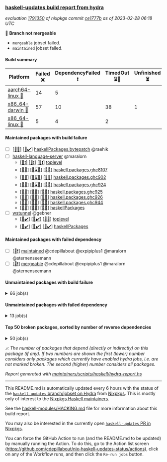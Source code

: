 ### [haskell-updates build report from hydra](https://hydra.nixos.org/jobset/nixpkgs/haskell-updates)
*evaluation [1791350](https://hydra.nixos.org/eval/1791350) of nixpkgs commit [ce1777b](https://github.com/NixOS/nixpkgs/commits/ce1777b04a458fdbf59dc0730a01f2f2f2728956) as of 2023-02-28 06:18 UTC*

:red_circle: **Branch not mergeable**
  * `mergeable` jobset failed.
  * `maintained` jobset failed.

#### Build summary

 | Platform | Failed :x: | DependencyFailed :heavy_exclamation_mark: | TimedOut :hourglass::no_entry_sign: | Unfinished :hourglass_flowing_sand: | Success :heavy_check_mark: | 
 | --- | --- | --- | --- | --- | --- | 
 | [aarch64-linux :iphone:](https://hydra.nixos.org/eval/1791350?filter=.aarch64-linux) | 14 | 5 |  |  | 6457 | 
 | [x86_64-darwin :apple:](https://hydra.nixos.org/eval/1791350?filter=.x86_64-darwin) | 57 | 10 | 38 | 1 | 6318 | 
 | [x86_64-linux :penguin:](https://hydra.nixos.org/eval/1791350?filter=.x86_64-linux) | 5 | 4 | 2 |  | 6506 | 
#### Maintained packages with build failure
- [ ] [[:apple::x:]](https://hydra.nixos.org/build/210846243) [[:penguin::heavy_check_mark:]](https://hydra.nixos.org/build/210859588) [haskellPackages.bytepatch](https://hydra.nixos.org/eval/1791350?filter=haskellPackages.bytepatch) @raehik
- [ ] [haskell-language-server](https://hydra.nixos.org/eval/1791350?filter=haskell-language-server) @maralorn
  - [[:iphone::heavy_exclamation_mark:]](https://hydra.nixos.org/build/210853361) [[:apple::heavy_exclamation_mark:]](https://hydra.nixos.org/build/210857595) [[:penguin::heavy_exclamation_mark:]](https://hydra.nixos.org/build/210854601) [toplevel](https://hydra.nixos.org/eval/1791350?filter=haskell-language-server)
  - [[:iphone::x:]](https://hydra.nixos.org/build/210857135) [[:apple::hourglass::no_entry_sign:]](https://hydra.nixos.org/build/210854889) [[:penguin::x:]](https://hydra.nixos.org/build/210860017) [haskell.packages.ghc8107](https://hydra.nixos.org/eval/1791350?filter=haskell.packages.ghc8107.haskell-language-server)
  - [[:iphone::x:]](https://hydra.nixos.org/build/210849917) [[:apple::hourglass::no_entry_sign:]](https://hydra.nixos.org/build/210842410) [[:penguin::x:]](https://hydra.nixos.org/build/210849014) [haskell.packages.ghc902](https://hydra.nixos.org/eval/1791350?filter=haskell.packages.ghc902.haskell-language-server)
  - [[:iphone::x:]](https://hydra.nixos.org/build/210850461) [[:apple::hourglass::no_entry_sign:]](https://hydra.nixos.org/build/210859304) [[:penguin::x:]](https://hydra.nixos.org/build/210848455) [haskell.packages.ghc924](https://hydra.nixos.org/eval/1791350?filter=haskell.packages.ghc924.haskell-language-server)
  - [[:iphone::x:]](https://hydra.nixos.org/build/210841775) [[:apple::x:]](https://hydra.nixos.org/build/210844815) [[:penguin::x:]](https://hydra.nixos.org/build/210854084) [haskell.packages.ghc925](https://hydra.nixos.org/eval/1791350?filter=haskell.packages.ghc925.haskell-language-server)
  - [[:iphone::x:]](https://hydra.nixos.org/build/210851076) [[:apple::x:]](https://hydra.nixos.org/build/210851563) [[:penguin::x:]](https://hydra.nixos.org/build/210844383) [haskell.packages.ghc926](https://hydra.nixos.org/eval/1791350?filter=haskell.packages.ghc926.haskell-language-server)
  - [[:iphone::x:]](https://hydra.nixos.org/build/210851077) [[:apple::x:]](https://hydra.nixos.org/build/210854941) [[:penguin::x:]](https://hydra.nixos.org/build/210854311) [haskell.packages.ghc944](https://hydra.nixos.org/eval/1791350?filter=haskell.packages.ghc944.haskell-language-server)
  - [[:iphone::x:]](https://hydra.nixos.org/build/210853432) [[:apple::x:]](https://hydra.nixos.org/build/210855608) [[:penguin::x:]](https://hydra.nixos.org/build/210860413) [haskellPackages](https://hydra.nixos.org/eval/1791350?filter=haskellPackages.haskell-language-server)
- [ ] [wstunnel](https://hydra.nixos.org/eval/1791350?filter=wstunnel) @gebner
  - [[:iphone::heavy_check_mark:]](https://hydra.nixos.org/build/210855172) [[:apple::heavy_check_mark:]](https://hydra.nixos.org/build/210845625) [[:penguin::x:]](https://hydra.nixos.org/build/210845001) [toplevel](https://hydra.nixos.org/eval/1791350?filter=wstunnel)
  - [[:iphone::heavy_check_mark:]](https://hydra.nixos.org/build/210858274) [[:apple::heavy_check_mark:]](https://hydra.nixos.org/build/210858462) [[:penguin::heavy_check_mark:]](https://hydra.nixos.org/build/210854204) [haskellPackages](https://hydra.nixos.org/eval/1791350?filter=haskellPackages.wstunnel)
#### Maintained packages with failed dependency
- [ ] [[:penguin::heavy_exclamation_mark:]](https://hydra.nixos.org/build/210960473) [maintained](https://hydra.nixos.org/eval/1791350?filter=maintained) @cdepillabout @expipiplus1 @maralorn @sternenseemann
- [ ] [[:penguin::heavy_exclamation_mark:]](https://hydra.nixos.org/build/210960397) [mergeable](https://hydra.nixos.org/eval/1791350?filter=mergeable) @cdepillabout @expipiplus1 @maralorn @sternenseemann
#### Unmaintained packages with build failure
<details><summary>66 job(s) </summary>

- [ ] [[:iphone::heavy_check_mark:]](https://hydra.nixos.org/build/210845972) [[:apple::x:]](https://hydra.nixos.org/build/210855355) [[:penguin::heavy_check_mark:]](https://hydra.nixos.org/build/210854185) [haskellPackages.quic](https://hydra.nixos.org/eval/1791350?filter=haskellPackages.quic)  :arrow_heading_up: 2 | 2
- [ ] [[:iphone::x:]](https://hydra.nixos.org/build/210859985) [[:apple::heavy_check_mark:]](https://hydra.nixos.org/build/210852685) [[:penguin::heavy_check_mark:]](https://hydra.nixos.org/build/210849316) [haskellPackages.Crypto](https://hydra.nixos.org/eval/1791350?filter=haskellPackages.Crypto)  :arrow_heading_up: 1 | 22
- [ ] [[:iphone::heavy_check_mark:]](https://hydra.nixos.org/build/210852319) [[:apple::x:]](https://hydra.nixos.org/build/210850706) [[:penguin::heavy_check_mark:]](https://hydra.nixos.org/build/210859046) [haskellPackages.thyme](https://hydra.nixos.org/eval/1791350?filter=haskellPackages.thyme)  :arrow_heading_up: 1 | 15
- [ ] [[:iphone::x:]](https://hydra.nixos.org/build/210857403) [[:apple::heavy_check_mark:]](https://hydra.nixos.org/build/210857948) [[:penguin::heavy_check_mark:]](https://hydra.nixos.org/build/210843096) [haskellPackages.hw-simd](https://hydra.nixos.org/eval/1791350?filter=haskellPackages.hw-simd)  :arrow_heading_up: 1 | 8
- [ ] [[:iphone::heavy_check_mark:]](https://hydra.nixos.org/build/210853079) [[:apple::x:]](https://hydra.nixos.org/build/210849115) [[:penguin::heavy_check_mark:]](https://hydra.nixos.org/build/210847805) [haskellPackages.inline-r](https://hydra.nixos.org/eval/1791350?filter=haskellPackages.inline-r)  :arrow_heading_up: 1 | 4
- [ ] [[:iphone::heavy_check_mark:]](https://hydra.nixos.org/build/210856770) [[:apple::x:]](https://hydra.nixos.org/build/210849073) [[:penguin::x:]](https://hydra.nixos.org/build/210844804) [haskellPackages.type-natural](https://hydra.nixos.org/eval/1791350?filter=haskellPackages.type-natural)  :arrow_heading_up: 1 | 4
- [ ] [[:iphone::x:]](https://hydra.nixos.org/build/210850261) [[:apple::heavy_check_mark:]](https://hydra.nixos.org/build/210846954) [[:penguin::heavy_check_mark:]](https://hydra.nixos.org/build/210858076) [haskellPackages.long-double](https://hydra.nixos.org/eval/1791350?filter=haskellPackages.long-double)  :arrow_heading_up: 1 | 2
- [ ] [[:iphone::heavy_check_mark:]](https://hydra.nixos.org/build/210843633) [[:apple::x:]](https://hydra.nixos.org/build/210845944) [[:penguin::heavy_check_mark:]](https://hydra.nixos.org/build/210860039) [haskellPackages.posix-socket](https://hydra.nixos.org/eval/1791350?filter=haskellPackages.posix-socket)  :arrow_heading_up: 1 | 2
- [ ] [[:iphone::heavy_check_mark:]](https://hydra.nixos.org/build/210947469) [[:apple::x:]](https://hydra.nixos.org/build/210947486) [[:penguin::heavy_check_mark:]](https://hydra.nixos.org/build/210947461) [haskellPackages.gi-gdkx11](https://hydra.nixos.org/eval/1791350?filter=haskellPackages.gi-gdkx11)  :arrow_heading_up: 1 | 1
- [ ] [[:iphone::x:]](https://hydra.nixos.org/build/210856854) [[:apple::heavy_check_mark:]](https://hydra.nixos.org/build/210853088) [[:penguin::heavy_check_mark:]](https://hydra.nixos.org/build/210861159) [haskellPackages.nlopt-haskell](https://hydra.nixos.org/eval/1791350?filter=haskellPackages.nlopt-haskell)  :arrow_heading_up: 1 | 1
- [ ] [[:iphone::heavy_check_mark:]](https://hydra.nixos.org/build/210846200) [[:apple::x:]](https://hydra.nixos.org/build/210853043) [[:penguin::heavy_check_mark:]](https://hydra.nixos.org/build/210858378) [haskellPackages.openal-ffi](https://hydra.nixos.org/eval/1791350?filter=haskellPackages.openal-ffi)  :arrow_heading_up: 1 | 1
- [ ] [[:apple::x:]](https://hydra.nixos.org/build/210849235) [[:penguin::heavy_check_mark:]](https://hydra.nixos.org/build/210843342) [haskellPackages.swisstable](https://hydra.nixos.org/eval/1791350?filter=haskellPackages.swisstable)  :arrow_heading_up: 1 | 1
- [ ] [[:iphone::x:]](https://hydra.nixos.org/build/210854317) [[:apple::x:]](https://hydra.nixos.org/build/210854229) [[:penguin::x:]](https://hydra.nixos.org/build/210848638) [haskellPackages.exon](https://hydra.nixos.org/eval/1791350?filter=haskellPackages.exon)  :arrow_heading_up: 0 | 13
- [ ] [[:iphone::x:]](https://hydra.nixos.org/build/210843527) [[:apple::heavy_check_mark:]](https://hydra.nixos.org/build/210859668) [[:penguin::heavy_check_mark:]](https://hydra.nixos.org/build/210855686) [haskellPackages.freetype2](https://hydra.nixos.org/eval/1791350?filter=haskellPackages.freetype2)  :arrow_heading_up: 0 | 9
- [ ] [[:iphone::heavy_check_mark:]](https://hydra.nixos.org/build/210861102) [[:apple::x:]](https://hydra.nixos.org/build/210846466) [[:penguin::heavy_check_mark:]](https://hydra.nixos.org/build/210852260) [haskellPackages.pipes-zlib](https://hydra.nixos.org/eval/1791350?filter=haskellPackages.pipes-zlib)  :arrow_heading_up: 0 | 5
- [ ] [[:iphone::x:]](https://hydra.nixos.org/build/210856100) [[:apple::heavy_check_mark:]](https://hydra.nixos.org/build/210856379) [[:penguin::heavy_check_mark:]](https://hydra.nixos.org/build/210851900) [haskellPackages.picosat](https://hydra.nixos.org/eval/1791350?filter=haskellPackages.picosat)  :arrow_heading_up: 0 | 3
- [ ] [[:iphone::heavy_check_mark:]](https://hydra.nixos.org/build/210851944) [[:apple::x:]](https://hydra.nixos.org/build/210860353) [[:penguin::heavy_check_mark:]](https://hydra.nixos.org/build/210851670) [haskellPackages.h-raylib](https://hydra.nixos.org/eval/1791350?filter=haskellPackages.h-raylib)  :arrow_heading_up: 0 | 1
- [ ] [[:iphone::heavy_check_mark:]](https://hydra.nixos.org/build/210859809) [[:apple::x:]](https://hydra.nixos.org/build/210843700) [[:penguin::heavy_check_mark:]](https://hydra.nixos.org/build/210846159) [haskellPackages.hamid](https://hydra.nixos.org/eval/1791350?filter=haskellPackages.hamid)  :arrow_heading_up: 0 | 1
- [ ] [[:iphone::heavy_check_mark:]](https://hydra.nixos.org/build/210849012) [[:apple::x:]](https://hydra.nixos.org/build/210859393) [[:penguin::heavy_check_mark:]](https://hydra.nixos.org/build/210859716) [haskellPackages.hmatrix-morpheus](https://hydra.nixos.org/eval/1791350?filter=haskellPackages.hmatrix-morpheus)  :arrow_heading_up: 0 | 1
- [ ] [[:iphone::heavy_check_mark:]](https://hydra.nixos.org/build/210844609) [[:apple::x:]](https://hydra.nixos.org/build/210848571) [[:penguin::heavy_check_mark:]](https://hydra.nixos.org/build/210854888) [haskellPackages.huckleberry](https://hydra.nixos.org/eval/1791350?filter=haskellPackages.huckleberry)  :arrow_heading_up: 0 | 1
- [ ] [[:iphone::heavy_check_mark:]](https://hydra.nixos.org/build/210847099) [[:apple::x:]](https://hydra.nixos.org/build/210857663) [[:penguin::heavy_check_mark:]](https://hydra.nixos.org/build/210857412) [haskellPackages.select](https://hydra.nixos.org/eval/1791350?filter=haskellPackages.select)  :arrow_heading_up: 0 | 1
- [ ] [[:iphone::heavy_check_mark:]](https://hydra.nixos.org/build/210853339) [[:apple::x:]](https://hydra.nixos.org/build/210844564) [[:penguin::heavy_check_mark:]](https://hydra.nixos.org/build/210857995) [haskellPackages.sysinfo](https://hydra.nixos.org/eval/1791350?filter=haskellPackages.sysinfo)  :arrow_heading_up: 0 | 1
- [ ] [[:iphone::heavy_check_mark:]](https://hydra.nixos.org/build/210845646) [[:apple::x:]](https://hydra.nixos.org/build/210842785) [[:penguin::heavy_check_mark:]](https://hydra.nixos.org/build/210852701) [haskellPackages.FractalArt](https://hydra.nixos.org/eval/1791350?filter=haskellPackages.FractalArt) 
- [ ] [[:iphone::x:]](https://hydra.nixos.org/build/210845133) [[:apple::heavy_check_mark:]](https://hydra.nixos.org/build/210855852) [[:penguin::heavy_check_mark:]](https://hydra.nixos.org/build/210846529) [haskellPackages.HsASA](https://hydra.nixos.org/eval/1791350?filter=haskellPackages.HsASA) 
- [ ] [[:iphone::heavy_check_mark:]](https://hydra.nixos.org/build/210851554) [[:apple::x:]](https://hydra.nixos.org/build/210850824) [[:penguin::heavy_check_mark:]](https://hydra.nixos.org/build/210859354) [haskellPackages.al](https://hydra.nixos.org/eval/1791350?filter=haskellPackages.al) 
- [ ] [[:iphone::heavy_check_mark:]](https://hydra.nixos.org/build/210848211) [[:apple::x:]](https://hydra.nixos.org/build/210855588) [[:penguin::heavy_check_mark:]](https://hydra.nixos.org/build/210842833) [haskellPackages.env-extra](https://hydra.nixos.org/eval/1791350?filter=haskellPackages.env-extra) 
- [ ] [[:iphone::heavy_check_mark:]](https://hydra.nixos.org/build/210848700) [[:apple::x:]](https://hydra.nixos.org/build/210847174) [[:penguin::heavy_check_mark:]](https://hydra.nixos.org/build/210842252) [haskellPackages.epub-tools](https://hydra.nixos.org/eval/1791350?filter=haskellPackages.epub-tools) 
- [ ] [[:iphone::heavy_check_mark:]](https://hydra.nixos.org/build/210857301) [[:apple::x:]](https://hydra.nixos.org/build/210854694) [[:penguin::heavy_check_mark:]](https://hydra.nixos.org/build/210854258) [haskellPackages.float128](https://hydra.nixos.org/eval/1791350?filter=haskellPackages.float128) 
- [ ] [[:iphone::heavy_check_mark:]](https://hydra.nixos.org/build/210861044) [[:apple::x:]](https://hydra.nixos.org/build/210857579) [[:penguin::heavy_check_mark:]](https://hydra.nixos.org/build/210856727) [haskellPackages.fudgets](https://hydra.nixos.org/eval/1791350?filter=haskellPackages.fudgets) 
- [ ] [[:iphone::heavy_check_mark:]](https://hydra.nixos.org/build/210857313) [[:apple::x:]](https://hydra.nixos.org/build/210848521) [[:penguin::heavy_check_mark:]](https://hydra.nixos.org/build/210860804) [haskellPackages.gerrit](https://hydra.nixos.org/eval/1791350?filter=haskellPackages.gerrit) 
- [ ] [[:apple::x:]](https://hydra.nixos.org/build/210947500) [haskellPackages.gi-gtkosxapplication](https://hydra.nixos.org/eval/1791350?filter=haskellPackages.gi-gtkosxapplication) 
- [ ] [[:apple::x:]](https://hydra.nixos.org/build/210857147) [haskellPackages.gtk-mac-integration](https://hydra.nixos.org/eval/1791350?filter=haskellPackages.gtk-mac-integration) 
- [ ] [[:iphone::heavy_check_mark:]](https://hydra.nixos.org/build/210841776) [[:apple::x:]](https://hydra.nixos.org/build/210852162) [[:penguin::heavy_check_mark:]](https://hydra.nixos.org/build/210847507) [haskellPackages.gtk-traymanager](https://hydra.nixos.org/eval/1791350?filter=haskellPackages.gtk-traymanager) 
- [ ] [[:apple::x:]](https://hydra.nixos.org/build/210860850) [haskellPackages.gtk3-mac-integration](https://hydra.nixos.org/eval/1791350?filter=haskellPackages.gtk3-mac-integration) 
- [ ] [[:iphone::heavy_check_mark:]](https://hydra.nixos.org/build/210841581) [[:apple::x:]](https://hydra.nixos.org/build/210850219) [[:penguin::heavy_check_mark:]](https://hydra.nixos.org/build/210843000) [haskellPackages.highlight](https://hydra.nixos.org/eval/1791350?filter=haskellPackages.highlight) 
- [ ] [[:iphone::heavy_check_mark:]](https://hydra.nixos.org/build/210851577) [[:apple::x:]](https://hydra.nixos.org/build/210858181) [[:penguin::heavy_check_mark:]](https://hydra.nixos.org/build/210852320) [haskellPackages.hinotify-conduit](https://hydra.nixos.org/eval/1791350?filter=haskellPackages.hinotify-conduit) 
- [ ] [[:iphone::heavy_check_mark:]](https://hydra.nixos.org/build/210845747) [[:apple::x:]](https://hydra.nixos.org/build/210841778) [[:penguin::heavy_check_mark:]](https://hydra.nixos.org/build/210843926) [haskellPackages.hsshellscript](https://hydra.nixos.org/eval/1791350?filter=haskellPackages.hsshellscript) 
- [ ] [[:iphone::heavy_check_mark:]](https://hydra.nixos.org/build/210849129) [[:apple::x:]](https://hydra.nixos.org/build/210850539) [[:penguin::heavy_check_mark:]](https://hydra.nixos.org/build/210850607) [haskellPackages.hssourceinfo](https://hydra.nixos.org/eval/1791350?filter=haskellPackages.hssourceinfo) 
- [ ] [[:iphone::heavy_check_mark:]](https://hydra.nixos.org/build/210861144) [[:apple::x:]](https://hydra.nixos.org/build/210860551) [[:penguin::heavy_check_mark:]](https://hydra.nixos.org/build/210841850) [haskellPackages.hunspell-hs](https://hydra.nixos.org/eval/1791350?filter=haskellPackages.hunspell-hs) 
- [ ] [[:apple::x:]](https://hydra.nixos.org/build/210850285) [[:penguin::heavy_check_mark:]](https://hydra.nixos.org/build/210860900) [haskellPackages.inline-asm](https://hydra.nixos.org/eval/1791350?filter=haskellPackages.inline-asm) 
- [ ] [[:iphone::heavy_check_mark:]](https://hydra.nixos.org/build/210843343) [[:apple::x:]](https://hydra.nixos.org/build/210851819) [[:penguin::heavy_check_mark:]](https://hydra.nixos.org/build/210842078) [haskellPackages.interprocess](https://hydra.nixos.org/eval/1791350?filter=haskellPackages.interprocess) 
- [ ] [[:iphone::heavy_check_mark:]](https://hydra.nixos.org/build/210847643) [[:apple::x:]](https://hydra.nixos.org/build/210855753) [[:penguin::heavy_check_mark:]](https://hydra.nixos.org/build/210848021) [haskellPackages.intricacy](https://hydra.nixos.org/eval/1791350?filter=haskellPackages.intricacy) 
- [ ] [[:iphone::heavy_check_mark:]](https://hydra.nixos.org/build/210858947) [[:apple::x:]](https://hydra.nixos.org/build/210857908) [[:penguin::heavy_check_mark:]](https://hydra.nixos.org/build/210845784) [haskellPackages.ipcvar](https://hydra.nixos.org/eval/1791350?filter=haskellPackages.ipcvar) 
- [ ] [[:apple::x:]](https://hydra.nixos.org/build/210849712) [haskellPackages.kqueue](https://hydra.nixos.org/eval/1791350?filter=haskellPackages.kqueue) 
- [ ] [[:iphone::heavy_check_mark:]](https://hydra.nixos.org/build/210850693) [[:apple::x:]](https://hydra.nixos.org/build/210846030) [[:penguin::heavy_check_mark:]](https://hydra.nixos.org/build/210858928) [haskellPackages.linux-framebuffer](https://hydra.nixos.org/eval/1791350?filter=haskellPackages.linux-framebuffer) 
- [ ] [[:iphone::heavy_check_mark:]](https://hydra.nixos.org/build/210843499) [[:apple::x:]](https://hydra.nixos.org/build/210844997) [[:penguin::heavy_check_mark:]](https://hydra.nixos.org/build/210850361) [haskellPackages.mediawiki2latex](https://hydra.nixos.org/eval/1791350?filter=haskellPackages.mediawiki2latex) 
- [ ] [[:iphone::heavy_check_mark:]](https://hydra.nixos.org/build/210858561) [[:apple::x:]](https://hydra.nixos.org/build/210847823) [[:penguin::heavy_check_mark:]](https://hydra.nixos.org/build/210843165) [haskellPackages.memfd](https://hydra.nixos.org/eval/1791350?filter=haskellPackages.memfd) 
- [ ] [[:iphone::heavy_check_mark:]](https://hydra.nixos.org/build/210960445) [[:apple::x:]](https://hydra.nixos.org/build/210960449) [[:penguin::heavy_check_mark:]](https://hydra.nixos.org/build/210960408) [haskellPackages.nix-serve-ng](https://hydra.nixos.org/eval/1791350?filter=haskellPackages.nix-serve-ng) 
- [ ] [[:iphone::heavy_check_mark:]](https://hydra.nixos.org/build/210857171) [[:apple::x:]](https://hydra.nixos.org/build/210857311) [[:penguin::heavy_check_mark:]](https://hydra.nixos.org/build/210860316) [haskellPackages.persistent-pagination](https://hydra.nixos.org/eval/1791350?filter=haskellPackages.persistent-pagination) 
- [ ] [[:iphone::heavy_check_mark:]](https://hydra.nixos.org/build/210851225) [[:apple::x:]](https://hydra.nixos.org/build/210859123) [[:penguin::heavy_check_mark:]](https://hydra.nixos.org/build/210855243) [haskellPackages.phatsort](https://hydra.nixos.org/eval/1791350?filter=haskellPackages.phatsort) 
- [ ] [[:iphone::heavy_check_mark:]](https://hydra.nixos.org/build/210855723) [[:apple::x:]](https://hydra.nixos.org/build/210847255) [[:penguin::heavy_check_mark:]](https://hydra.nixos.org/build/210848070) [haskellPackages.ping-wrapper](https://hydra.nixos.org/eval/1791350?filter=haskellPackages.ping-wrapper) 
- [ ] [[:iphone::heavy_check_mark:]](https://hydra.nixos.org/build/210853824) [[:apple::x:]](https://hydra.nixos.org/build/210856951) [[:penguin::heavy_check_mark:]](https://hydra.nixos.org/build/210851732) [haskellPackages.posix-timer](https://hydra.nixos.org/eval/1791350?filter=haskellPackages.posix-timer) 
- [ ] [[:iphone::heavy_check_mark:]](https://hydra.nixos.org/build/210844776) [[:apple::x:]](https://hydra.nixos.org/build/210842927) [[:penguin::heavy_check_mark:]](https://hydra.nixos.org/build/210844822) [haskellPackages.procex](https://hydra.nixos.org/eval/1791350?filter=haskellPackages.procex) 
- [ ] [[:iphone::heavy_check_mark:]](https://hydra.nixos.org/build/210855668) [[:apple::x:]](https://hydra.nixos.org/build/210847140) [[:penguin::heavy_check_mark:]](https://hydra.nixos.org/build/210854187) [haskellPackages.pthread](https://hydra.nixos.org/eval/1791350?filter=haskellPackages.pthread) 
- [ ] [[:iphone::x:]](https://hydra.nixos.org/build/210853985) [[:apple::x:]](https://hydra.nixos.org/build/210843148) [[:penguin::x:]](https://hydra.nixos.org/build/210845914) [haskellPackages.quickcheck-lockstep](https://hydra.nixos.org/eval/1791350?filter=haskellPackages.quickcheck-lockstep) 
- [ ] [[:iphone::heavy_check_mark:]](https://hydra.nixos.org/build/210857287) [[:apple::x:]](https://hydra.nixos.org/build/210857114) [[:penguin::heavy_check_mark:]](https://hydra.nixos.org/build/210844322) [haskellPackages.sandwich-webdriver](https://hydra.nixos.org/eval/1791350?filter=haskellPackages.sandwich-webdriver) 
- [ ] [[:iphone::heavy_check_mark:]](https://hydra.nixos.org/build/210846612) [[:apple::x:]](https://hydra.nixos.org/build/210856474) [[:penguin::hourglass::no_entry_sign:]](https://hydra.nixos.org/build/210848916) [haskellPackages.servant-serialization](https://hydra.nixos.org/eval/1791350?filter=haskellPackages.servant-serialization) 
- [ ] [[:iphone::x:]](https://hydra.nixos.org/build/210849186) [[:apple::heavy_check_mark:]](https://hydra.nixos.org/build/210845785) [[:penguin::heavy_check_mark:]](https://hydra.nixos.org/build/210841370) [haskellPackages.significant-figures](https://hydra.nixos.org/eval/1791350?filter=haskellPackages.significant-figures) 
- [ ] [[:iphone::heavy_check_mark:]](https://hydra.nixos.org/build/210851899) [[:apple::x:]](https://hydra.nixos.org/build/210858099) [[:penguin::heavy_check_mark:]](https://hydra.nixos.org/build/210849656) [haskellPackages.tailfile-hinotify](https://hydra.nixos.org/eval/1791350?filter=haskellPackages.tailfile-hinotify) 
- [ ] [[:iphone::x:]](https://hydra.nixos.org/build/210854991) [[:penguin::heavy_check_mark:]](https://hydra.nixos.org/build/210851640) [haskellPackages.tasty-papi](https://hydra.nixos.org/eval/1791350?filter=haskellPackages.tasty-papi) 
- [ ] [[:iphone::x:]](https://hydra.nixos.org/build/210857778) [[:apple::heavy_check_mark:]](https://hydra.nixos.org/build/210846275) [[:penguin::heavy_check_mark:]](https://hydra.nixos.org/build/210855325) [haskellPackages.the-snip](https://hydra.nixos.org/eval/1791350?filter=haskellPackages.the-snip) 
- [ ] [[:iphone::x:]](https://hydra.nixos.org/build/210849158) [[:apple::heavy_check_mark:]](https://hydra.nixos.org/build/210857689) [[:penguin::heavy_check_mark:]](https://hydra.nixos.org/build/210854456) [haskellPackages.wiringPi](https://hydra.nixos.org/eval/1791350?filter=haskellPackages.wiringPi) 
- [ ] [[:iphone::heavy_check_mark:]](https://hydra.nixos.org/build/210848519) [[:apple::x:]](https://hydra.nixos.org/build/210843118) [[:penguin::heavy_check_mark:]](https://hydra.nixos.org/build/210859497) [haskellPackages.xmonad-utils](https://hydra.nixos.org/eval/1791350?filter=haskellPackages.xmonad-utils) 
- [ ] [[:iphone::heavy_check_mark:]](https://hydra.nixos.org/build/210858543) [[:apple::x:]](https://hydra.nixos.org/build/210852079) [[:penguin::heavy_check_mark:]](https://hydra.nixos.org/build/210847081) [haskellPackages.yoga](https://hydra.nixos.org/eval/1791350?filter=haskellPackages.yoga) 
- [ ] [[:iphone::heavy_check_mark:]](https://hydra.nixos.org/build/210858731) [[:apple::x:]](https://hydra.nixos.org/build/210846659) [[:penguin::heavy_check_mark:]](https://hydra.nixos.org/build/210850768) [haskellPackages.zot](https://hydra.nixos.org/eval/1791350?filter=haskellPackages.zot) 
- [ ] [[:iphone::heavy_check_mark:]](https://hydra.nixos.org/build/210848412) [[:apple::x:]](https://hydra.nixos.org/build/210844319) [[:penguin::heavy_check_mark:]](https://hydra.nixos.org/build/210850517) [haskellPackages.zxcvbn-c](https://hydra.nixos.org/eval/1791350?filter=haskellPackages.zxcvbn-c) 
</details>

#### Unmaintained packages with failed dependency
<details><summary>13 job(s) </summary>

- [ ] [[:iphone::heavy_check_mark:]](https://hydra.nixos.org/build/210841985) [[:apple::heavy_exclamation_mark:]](https://hydra.nixos.org/build/210841548) [[:penguin::heavy_check_mark:]](https://hydra.nixos.org/build/210847856) [haskellPackages.http3](https://hydra.nixos.org/eval/1791350?filter=haskellPackages.http3)  :arrow_heading_up: 1 | 1
- [ ] [[:iphone::heavy_exclamation_mark:]](https://hydra.nixos.org/build/210855194) [[:apple::heavy_check_mark:]](https://hydra.nixos.org/build/210858815) [[:penguin::heavy_check_mark:]](https://hydra.nixos.org/build/210852601) [haskellPackages.hw-dsv](https://hydra.nixos.org/eval/1791350?filter=haskellPackages.hw-dsv)  :arrow_heading_up: 0 | 3
- [ ] [[:iphone::heavy_check_mark:]](https://hydra.nixos.org/build/210858207) [[:apple::heavy_exclamation_mark:]](https://hydra.nixos.org/build/210855579) [[:penguin::heavy_exclamation_mark:]](https://hydra.nixos.org/build/210858598) [haskellPackages.sized](https://hydra.nixos.org/eval/1791350?filter=haskellPackages.sized)  :arrow_heading_up: 0 | 2
- [ ] [[:iphone::heavy_exclamation_mark:]](https://hydra.nixos.org/build/210844328) [[:apple::heavy_check_mark:]](https://hydra.nixos.org/build/210847485) [[:penguin::heavy_check_mark:]](https://hydra.nixos.org/build/210841746) [haskellPackages.hS3](https://hydra.nixos.org/eval/1791350?filter=haskellPackages.hS3)  :arrow_heading_up: 0 | 1
- [ ] [[:iphone::heavy_check_mark:]](https://hydra.nixos.org/build/210847628) [[:apple::heavy_exclamation_mark:]](https://hydra.nixos.org/build/210855293) [[:penguin::heavy_check_mark:]](https://hydra.nixos.org/build/210852333) [haskellPackages.network-dns](https://hydra.nixos.org/eval/1791350?filter=haskellPackages.network-dns)  :arrow_heading_up: 0 | 1
- [ ] [[:iphone::heavy_check_mark:]](https://hydra.nixos.org/build/210861134) [[:apple::heavy_exclamation_mark:]](https://hydra.nixos.org/build/210855291) [[:penguin::heavy_check_mark:]](https://hydra.nixos.org/build/210846768) [haskellPackages.H](https://hydra.nixos.org/eval/1791350?filter=haskellPackages.H) 
- [ ] [[:iphone::heavy_check_mark:]](https://hydra.nixos.org/build/210844116) [[:apple::heavy_exclamation_mark:]](https://hydra.nixos.org/build/210851881) [[:penguin::heavy_check_mark:]](https://hydra.nixos.org/build/210844495) [haskellPackages.fastparser](https://hydra.nixos.org/eval/1791350?filter=haskellPackages.fastparser) 
- [ ] [[:iphone::heavy_exclamation_mark:]](https://hydra.nixos.org/build/210851709) [[:apple::heavy_check_mark:]](https://hydra.nixos.org/build/210842311) [[:penguin::heavy_check_mark:]](https://hydra.nixos.org/build/210860422) [haskellPackages.hmatrix-nlopt](https://hydra.nixos.org/eval/1791350?filter=haskellPackages.hmatrix-nlopt) 
- [ ] [[:apple::heavy_exclamation_mark:]](https://hydra.nixos.org/build/210848979) [[:penguin::heavy_check_mark:]](https://hydra.nixos.org/build/210857828) [haskellPackages.hs-swisstable-hashtables-class](https://hydra.nixos.org/eval/1791350?filter=haskellPackages.hs-swisstable-hashtables-class) 
- [ ] [[:iphone::heavy_check_mark:]](https://hydra.nixos.org/build/210846610) [[:apple::heavy_exclamation_mark:]](https://hydra.nixos.org/build/210852169) [[:penguin::heavy_check_mark:]](https://hydra.nixos.org/build/210860078) [haskellPackages.ihaskell-inline-r](https://hydra.nixos.org/eval/1791350?filter=haskellPackages.ihaskell-inline-r) 
- [ ] [[:iphone::heavy_exclamation_mark:]](https://hydra.nixos.org/build/210854334) [[:apple::heavy_check_mark:]](https://hydra.nixos.org/build/210859084) [[:penguin::heavy_check_mark:]](https://hydra.nixos.org/build/210861119) [haskellPackages.rounded-hw](https://hydra.nixos.org/eval/1791350?filter=haskellPackages.rounded-hw) 
- [ ] [[:iphone::heavy_check_mark:]](https://hydra.nixos.org/build/210844128) [[:apple::heavy_exclamation_mark:]](https://hydra.nixos.org/build/210846127) [[:penguin::heavy_check_mark:]](https://hydra.nixos.org/build/210848905) [haskellPackages.warp-quic](https://hydra.nixos.org/eval/1791350?filter=haskellPackages.warp-quic) 
- [ ] [[:iphone::heavy_check_mark:]](https://hydra.nixos.org/build/210841629) [[:apple::heavy_exclamation_mark:]](https://hydra.nixos.org/build/210852404) [[:penguin::heavy_check_mark:]](https://hydra.nixos.org/build/210853869) [haskellPackages.xbattbar](https://hydra.nixos.org/eval/1791350?filter=haskellPackages.xbattbar) 
</details>

#### Top 50 broken packages, sorted by number of reverse dependencies
<details><summary>50 job(s) </summary>

[amazonka-core](https://packdeps.haskellers.com/reverse/amazonka-core) :arrow_heading_up: 188  
[gogol-core](https://packdeps.haskellers.com/reverse/gogol-core) :arrow_heading_up: 184  
[haskell98](https://packdeps.haskellers.com/reverse/haskell98) :arrow_heading_up: 153  
[th-desugar](https://packdeps.haskellers.com/reverse/th-desugar) :arrow_heading_up: 57  
[enumerator](https://packdeps.haskellers.com/reverse/enumerator) :arrow_heading_up: 56  
[util](https://packdeps.haskellers.com/reverse/util) :arrow_heading_up: 49  
[derive](https://packdeps.haskellers.com/reverse/derive) :arrow_heading_up: 48  
[amazonka](https://packdeps.haskellers.com/reverse/amazonka) :arrow_heading_up: 46  
[cgi](https://packdeps.haskellers.com/reverse/cgi) :arrow_heading_up: 46  
[TypeCompose](https://packdeps.haskellers.com/reverse/TypeCompose) :arrow_heading_up: 45  
[accelerate](https://packdeps.haskellers.com/reverse/accelerate) :arrow_heading_up: 42  
[PrimitiveArray](https://packdeps.haskellers.com/reverse/PrimitiveArray) :arrow_heading_up: 35  
[rank1dynamic](https://packdeps.haskellers.com/reverse/rank1dynamic) :arrow_heading_up: 33  
[distributed-static](https://packdeps.haskellers.com/reverse/distributed-static) :arrow_heading_up: 31  
[distributed-process](https://packdeps.haskellers.com/reverse/distributed-process) :arrow_heading_up: 30  
[iteratee](https://packdeps.haskellers.com/reverse/iteratee) :arrow_heading_up: 29  
[storablevector](https://packdeps.haskellers.com/reverse/storablevector) :arrow_heading_up: 29  
[sydtest](https://packdeps.haskellers.com/reverse/sydtest) :arrow_heading_up: 26  
[crypto-numbers](https://packdeps.haskellers.com/reverse/crypto-numbers) :arrow_heading_up: 25  
[either-unwrap](https://packdeps.haskellers.com/reverse/either-unwrap) :arrow_heading_up: 25  
[crypto-pubkey](https://packdeps.haskellers.com/reverse/crypto-pubkey) :arrow_heading_up: 22  
[haskelldb](https://packdeps.haskellers.com/reverse/haskelldb) :arrow_heading_up: 22  
[wxdirect](https://packdeps.haskellers.com/reverse/wxdirect) :arrow_heading_up: 22  
[BiobaseTypes](https://packdeps.haskellers.com/reverse/BiobaseTypes) :arrow_heading_up: 21  
[alg](https://packdeps.haskellers.com/reverse/alg) :arrow_heading_up: 21  
[amazonka-s3](https://packdeps.haskellers.com/reverse/amazonka-s3) :arrow_heading_up: 21  
[mmsyn2](https://packdeps.haskellers.com/reverse/mmsyn2) :arrow_heading_up: 21  
[polysemy-resume](https://packdeps.haskellers.com/reverse/polysemy-resume) :arrow_heading_up: 21  
[wxc](https://packdeps.haskellers.com/reverse/wxc) :arrow_heading_up: 21  
[biocore](https://packdeps.haskellers.com/reverse/biocore) :arrow_heading_up: 20  
[bzlib](https://packdeps.haskellers.com/reverse/bzlib) :arrow_heading_up: 20  
[polysemy-conc](https://packdeps.haskellers.com/reverse/polysemy-conc) :arrow_heading_up: 20  
[wxcore](https://packdeps.haskellers.com/reverse/wxcore) :arrow_heading_up: 20  
[attoparsec-enumerator](https://packdeps.haskellers.com/reverse/attoparsec-enumerator) :arrow_heading_up: 19  
[bytestring-show](https://packdeps.haskellers.com/reverse/bytestring-show) :arrow_heading_up: 19  
[fay](https://packdeps.haskellers.com/reverse/fay) :arrow_heading_up: 19  
[wx](https://packdeps.haskellers.com/reverse/wx) :arrow_heading_up: 19  
[BiobaseENA](https://packdeps.haskellers.com/reverse/BiobaseENA) :arrow_heading_up: 18  
[asn1-data](https://packdeps.haskellers.com/reverse/asn1-data) :arrow_heading_up: 18  
[dbus-core](https://packdeps.haskellers.com/reverse/dbus-core) :arrow_heading_up: 18  
[gtksourceview2](https://packdeps.haskellers.com/reverse/gtksourceview2) :arrow_heading_up: 18  
[hsc3](https://packdeps.haskellers.com/reverse/hsc3) :arrow_heading_up: 18  
[polysemy-log](https://packdeps.haskellers.com/reverse/polysemy-log) :arrow_heading_up: 18  
[ukrainian-phonetics-basic](https://packdeps.haskellers.com/reverse/ukrainian-phonetics-basic) :arrow_heading_up: 18  
[BiobaseXNA](https://packdeps.haskellers.com/reverse/BiobaseXNA) :arrow_heading_up: 17  
[HGamer3D-Data](https://packdeps.haskellers.com/reverse/HGamer3D-Data) :arrow_heading_up: 17  
[certificate](https://packdeps.haskellers.com/reverse/certificate) :arrow_heading_up: 17  
[clash-prelude](https://packdeps.haskellers.com/reverse/clash-prelude) :arrow_heading_up: 17  
[dbus-client](https://packdeps.haskellers.com/reverse/dbus-client) :arrow_heading_up: 17  
[gconf](https://packdeps.haskellers.com/reverse/gconf) :arrow_heading_up: 17  
</details>


*:arrow_heading_up:: The number of packages that depend (directly or indirectly) on this package (if any). If two numbers are shown the first (lower) number considers only packages which currently have enabled hydra jobs, i.e. are not marked broken. The second (higher) number considers all packages.*

*Report generated with [maintainers/scripts/haskell/hydra-report.hs](https://github.com/NixOS/nixpkgs/blob/haskell-updates/maintainers/scripts/haskell/hydra-report.hs)*


----------------------------------------------------------------------

This README.md is automatically updated every 6 hours with the status of the
[`haskell-updates` branch/jobset on Hydra](https://hydra.nixos.org/jobset/nixpkgs/haskell-updates)
from [Nixpkgs](https://github.com/NixOS/nixpkgs).  This is mostly only of
interest to the [Nixpkgs Haskell maintainers](https://github.com/orgs/NixOS/teams/haskell).

See the
[haskell-modules/HACKING.md](https://github.com/NixOS/nixpkgs/blob/haskell-updates/pkgs/development/haskell-modules/HACKING.md)
file for more information about this build report.

You may also be interested in the currently open
[`haskell-updates` PR in Nixpkgs](https://github.com/nixos/nixpkgs/pulls?q=is%3Apr+is%3Aopen+head%3Ahaskell-updates).

You can force the GitHub Action to run (and the README.md to be updated) by
manually running the Action.  To do this, go to the Action list screen
(https://github.com/cdepillabout/nix-haskell-updates-status/actions),
click on any of the Workflow runs, and then click the `Re-run jobs` button.
